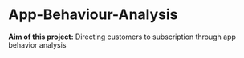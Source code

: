 # App-Behaviour-Analysis

**Aim of this project:** Directing customers to subscription through app behavior analysis
